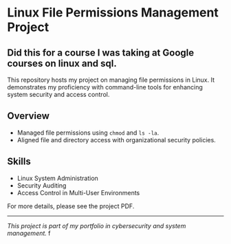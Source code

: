 # Linux File Permissions Management Project

## Did this for a course I was taking at Google courses on linux and sql. 

This repository hosts my project on managing file permissions in Linux. It demonstrates my proficiency with command-line tools for enhancing system security and access control.

## Overview
- Managed file permissions using `chmod` and `ls -la`.
- Aligned file and directory access with organizational security policies.

## Skills
- Linux System Administration
- Security Auditing
- Access Control in Multi-User Environments

For more details, please see the project PDF.

---

*This project is part of my portfolio in cybersecurity and system management.*
f
